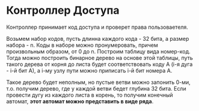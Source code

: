 # Контроллер Доступа

Контроллер принимает код доступа и проверет права пользоваетеля.

Возьмем набор кодов, пусть длинна каждого кода - 32 бита, а размер набора - n. Коды в наборе можно пронумеровать, причем произвольным образом, от 0 до n. Построим таблицу вида номер-код. Тогда можно построить бинарное дерево на основе этой таблицы, путь такого дерева от корня до листа будет соответствовать коду A (i-я дуга - i-й бит A), а i-му узлу пути можно приписать i-й бит номера A. 

Такое дерево будет неполным, но пустые ветви можно запонить 0-ми, т.о. получим дерево, где у каждой ветви бедет глубина 32 бита. Если провести дугу из каждого листа в корень, то получим конечный автомат, **этот автомат можно представить в виде ряда**.
